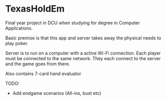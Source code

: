 TexasHoldEm
===========

Final year project in DCU when studying for degree in Computer Applications.

Basic premise is that this app and server takes away the physical needs to play poker. 

Server is to run on a computer with a active Wi-Fi connection.
Each player must be connected to the same network. They each connect to the server and the game goes from there.

Also contains 7-card hand evaluator 

TODO:
- Add endgame scenarios (All-ins, bust etc)
